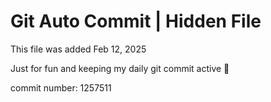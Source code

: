 # Git Auto Commit | Hidden File

This file was added Feb 12, 2025

Just for fun and keeping my daily git commit active 🤪

commit number: 1257511
